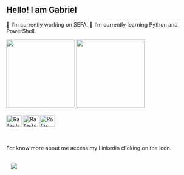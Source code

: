 ## Hello! I am Gabriel

🔭 I’m currently working on SEFA.
🌱 I’m currently learning Python and PowerShell.
 
 <div>
  <a href="https://github.com/Gabriel-Fernandes1917">
  <img height="180em" src="https://github-readme-stats.vercel.app/api?username=Gabriel-Fernandes1917&show_icons=true&theme=dark&include_all_commits=true&count_private=true"/>
  <img height="180em" src="https://github-readme-stats.vercel.app/api/top-langs/?username=Gabriel-Fernandes1917&layout=compact&langs_count=7&theme=dark"/>
  </a>
</div>

  <div style="display: inline_block"><br>
    <img align="center" alt="Rafa-Js" height="30" width="40" src="https://img.icons8.com/?size=100&id=l75OEUJkPAk4&format=png&color=000000">
    <img align="center" alt="Rafa-Ts" height="30" width="40" src="https://img.icons8.com/?size=100&id=59500&format=png&color=000000">
    <img align="center" alt="Rafa-React" height="30" width="40" src="https://img.icons8.com/?size=100&id=UFF3hmipmJ2V&format=png&color=000000">
  </div>
 
 <div>
  </br> </br>
  <p>For know more about me access my Linkedin clicking on the icon. </p> <br/> 
  <div style="display: inline_block">
  <a style="margin-left: 12px" href ="https://www.linkedin.com/in/gabriel-guilherme-santos-fernandes/">     
  <img src="https://img.icons8.com/color/48/000000/linkedin.png"/> 
  </a>
  </div>
  
 </div>
